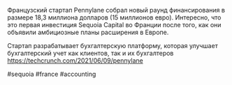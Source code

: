 
Французский стартап Pennylane собрал новый раунд финансирования в размере 18,3 миллиона долларов (15 миллионов евро). Интересно, что это первая инвестиция Sequoia Capital во Франции после того, как они объявили амбициозные планы расширения в Европе.

Стартап разрабатывает бухгалтерскую платформу, которая улучшает бухгалтерский учет как клиентов, так и их бухгалтеров https://techcrunch.com/2021/06/09/pennylane

#sequoia #france #accounting